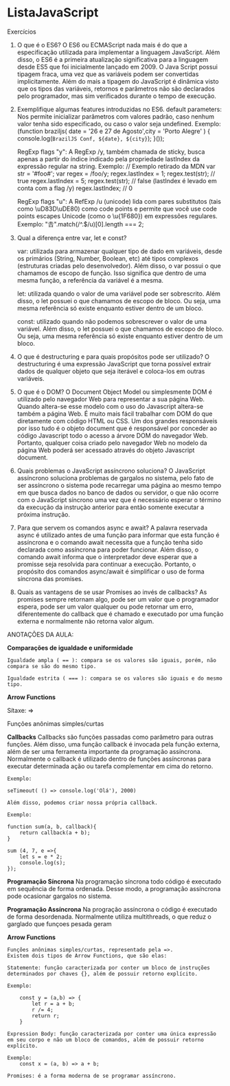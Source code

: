 # ListaJavaScript

Exercícios 

1. O que é o ES6?
    O ES6 ou ECMAScript nada mais é do que a especificação utilizada para implementar 
    a linguagem JavaScript. Além disso, o ES6 é a primeira atualização significativa para a linguagem desde ES5 que foi inicialmente lançado em 2009.
    O Java Script possui tipagem fraca, uma vez que as variáveis podem ser convertidas
    implicitamente. Além do mais a tipagem do JavaScript é dinâmica visto que os tipos
    das variáveis, retornos e parâmetros não são declarados pelo programador, mas sim
    verificados durante o tempo de execução. 



2. Exemplifique algumas features introduzidas no ES6.
    default parameters: Nos permite inicializar parâmetros com valores padrão, caso nenhum valor tenha sido especificado, ou caso o valor seja undefined.
        Exemplo:
        (function braziljs( date = '26 e 27 de Agosto',city = 'Porto Alegre' ) {   
            console.log(`BrazilJS Conf, ${date}, ${city}`); 
        }());
    
    RegExp flags "y": A RegExp /y, também chamada de sticky, busca apenas a partir do índice indicado pela propriedade lastIndex da expressão regular na string.
        Exemplo: 
        // Exemplo retirado da MDN var str = '#foo#'; var regex = /foo/y; regex.lastIndex = 1; regex.test(str); // true regex.lastIndex = 5; regex.test(str); // false (lastIndex é levado em conta com a flag /y) regex.lastIndex; // 0 

    
     RegExp flags "u": A RefExp /u (unicode) lida com pares substitutos (tais como \uD83D\uDE80) como code points e permite que você use code points escapes Unicode (como o \u{1F680}) em expressões regulares.
        Exemplo:
        "𠮷".match(/^.$/u)[0].length === 2; 
   

3. Qual a diferença entre var, let e const?

    var: utilizada para armazenar qualquer tipo de dado em variáveis, desde os primários (String, Number, Boolean, etc) até tipos complexos (estruturas criadas pelo desenvolvedor). Além disso, o var possui o que chamamos de escopo de função. Isso significa que dentro de uma mesma função, a referência da variável é a mesma. 

    let: utilizada quando o valor de uma variável pode ser sobrescrito. Além disso, o let possuei o que chamamos de escopo de bloco. Ou seja, uma mesma referência só existe enquanto estiver dentro de um bloco. 

    const: utilizado quando não podemos sobrescrever o valor de uma variável. Além disso, o let possuei o que chamamos de escopo de bloco. Ou seja, uma mesma referência só existe enquanto estiver dentro de um bloco. 

4. O que é destructuring e para quais propósitos pode ser utilizado?
    O destructuring é uma expressão JavaScript que torna possível extrair dados de qualquer objeto que seja iterável e coloca-los em outras variáveis.


5. O que é o DOM?
    O Document Object Model ou simplesmente DOM é utilizado pelo navegador Web para representar a sua página Web. Quando altera-se esse modelo com o uso do Javascript altera-se também a página Web. É muito mais fácil trabalhar com DOM do que diretamente com código HTML ou CSS.
    Um dos grandes responsáveis por isso tudo é o objeto document que é responsável por conceder ao código Javascript todo o acesso a árvore DOM do navegador Web. Portanto, qualquer coisa criado pelo navegador Web no modelo da página Web poderá ser acessado através do objeto Javascript document.
  
6. Quais problemas o JavaScript assíncrono soluciona?
    O JavaScript assíncrono soluciona problemas de gargalos no sistema, pelo fato de ser assíncrono o sistema pode recarregar uma página ao mesmo tempo em que busca dados no banco de dados ou servidor, o que não ocorre com o JavaScript síncrono uma vez que é necessário esperar o término da execução da instrução anterior para então somente executar a próxima instrução.

7. Para que servem os comandos async e await?
    A palavra reservada async é utilizado antes de uma função para informar que esta função é assíncrona e o comando await necessita que a função tenha sido declarada como assíncrona para poder funcionar. Além disso, o comando await informa que o interpretador deve esperar que a promisse seja resolvida para continuar a execução. Portanto, o propósito dos comandos async/await é simplificar o uso de forma síncrona das promises.

8. Quais as vantagens de se usar Promises ao invés de callbacks?
    As promises sempre retornam algo, pode ser um valor que o programador espera, pode ser um valor qualquer ou pode retornar um erro, diferentemente do callback que é chamado e executado por uma função externa e normalmente não retorna valor algum.



ANOTAÇÕES DA AULA:

**Comparações de igualdade e uniformidade**

    Igualdade ampla ( == ): compara se os valores são iguais, porém, não compara se são do mesmo tipo.

    Igualdade estrita ( === ): compara se os valores são iguais e do mesmo tipo.

 
**Arrow Functions**

Sítaxe:
   =>

   Funções anônimas simples/curtas

**Callbacks**
    Callbacks são funções passadas como parâmetro para outras funções. Além disso, uma função callback é invocada pela função externa, além de ser uma ferramenta importante da programação assíncrona.
    Normalmente o callback é utilizado dentro de funções assíncronas para executar determinada ação ou tarefa complementar em cima do retorno.

    Exemplo:

    seTimeout( () => console.log('Olá'), 2000)

    Além disso, podemos criar nossa própria callback.

    Exemplo:

    function sum(a, b, callback){
        return callback(a + b);
    }

    sum (4, 7, e =>{
        let s = e * 2;
        console.log(s);
    });

**Programação Síncrona**
    Na programação síncrona todo código é executado em sequência de forma ordenada. Desse modo, a programação assíncrona pode ocasionar gargalos no sistema.

**Programação Assíncrona**
    Na progração assíncrona o código é executado de forma desordenada. Normalmente utiliza multithreads, o que reduz o garglado que funçoes pesada geram 

**Arrow Functions** 
    
    Funções anônimas simples/curtas, representado pela =>.
    Existem dois tipos de Arrow Functions, que são elas:

    Statemente: função caracterizada por conter um bloco de instruções determinados por chaves {}, além de possuir retorno explícito.

    Exemplo:

        const y = (a,b) => {
            let r = a + b;
            r /= 4;
            return r; 
        }

    Expression Body: função caracterizada por conter uma única expressão em seu corpo e não um bloco de comandos, além de possuir retorno explícito.

    Exemplo:
        const x = (a, b) => a + b;

    Promises: é a forma moderna de se programar assíncrono.